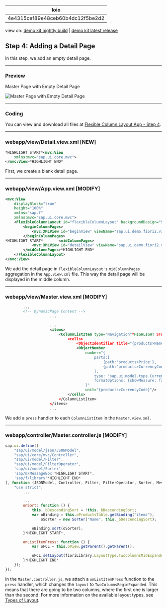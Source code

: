 <!-- loio4e4315cef89e48ceb60b4dc12f5be2d2 -->

| loio |
| -----|
| 4e4315cef89e48ceb60b4dc12f5be2d2 |

<div id="loio">

view on: [demo kit nightly build](https://openui5nightly.hana.ondemand.com/#/topic/4e4315cef89e48ceb60b4dc12f5be2d2) | [demo kit latest release](https://openui5.hana.ondemand.com/#/topic/4e4315cef89e48ceb60b4dc12f5be2d2)</div>

## Step 4: Adding a Detail Page

In this step, we add an empty detail page.

***

<a name="loio4e4315cef89e48ceb60b4dc12f5be2d2__section_ed2_4dd_lbb"/>

### Preview

   
  
<a name="loio4e4315cef89e48ceb60b4dc12f5be2d2__fig_r1j_pst_mr"/>Master Page with Empty Detail Page

 ![](loio10dec0cd47ca4a6fb9ce1caf2ba768e3_HiRes.gif "Master Page with Empty Detail Page") 

***

<a name="loio4e4315cef89e48ceb60b4dc12f5be2d2__section_fd2_4dd_lbb"/>

### Coding

You can view and download all files at [Flexible Column Layout App - Step 4](https://openui5.hana.ondemand.com/#/sample/sap.f.tutorial.fiori2.04/preview).

***

<a name="loio4e4315cef89e48ceb60b4dc12f5be2d2__section_a5b_clj_l4b"/>

### webapp/view/Detail.view.xml \[NEW\]

``` xml
*HIGHLIGHT START*<mvc:View
	xmlns:mvc="sap.ui.core.mvc">
</mvc:View>*HIGHLIGHT END*
```

First, we create a blank detail page.

***

<a name="loio4e4315cef89e48ceb60b4dc12f5be2d2__section_t3z_1lj_l4b"/>

### webapp/view/App.view.xml \[MODIFY\]

``` xml
<mvc:View
	displayBlock="true"
	height="100%"
	xmlns="sap.f"
	xmlns:mvc="sap.ui.core.mvc">
	<FlexibleColumnLayout id="flexibleColumnLayout" backgroundDesign="Solid">
		<beginColumnPages>
			<mvc:XMLView id="beginView" viewName="sap.ui.demo.fiori2.view.Master"/>
		</beginColumnPages>
*HIGHLIGHT START*		<midColumnPages>
			<mvc:XMLView id="detailView" viewName="sap.ui.demo.fiori2.view.Detail"/>
		</midColumnPages>*HIGHLIGHT END*
	</FlexibleColumnLayout>
</mvc:View>
```

We add the detail page in `FlexibleColumnLayout's` `midColumnPages` aggregation in the `App.view.xml` file. This way the detail page will be displayed in the middle column.

***

<a name="loio4e4315cef89e48ceb60b4dc12f5be2d2__section_xw1_1lj_l4b"/>

### webapp/view/Master.view.xml \[MODIFY\]

``` xml
		...
		<!-- DynamicPage Content -->
					...

					...
					<items>
						<ColumnListItem type="Navigation"*HIGHLIGHT START* press=".onListItemPress"*HIGHLIGHT END*>
							<cells>
								<ObjectIdentifier title="{products>Name}" text="{products>ProductId}"/>
								<ObjectNumber
									number="{
										parts:[
											{path:'products>Price'},
											{path:'products>CurrencyCode'}
										],
										type: 'sap.ui.model.type.Currency',
										formatOptions: {showMeasure: false}
									}"
									unit="{products>CurrencyCode}"/>
							</cells>
						</ColumnListItem>
					</items>
					...
```

We add a `press` handler to each `ColumnListItem` in the `Master.view.xml`.

***

<a name="loio4e4315cef89e48ceb60b4dc12f5be2d2__section_nxz_ykj_l4b"/>

### webapp/controller/Master.controller.js \[MODIFY\]

``` js
sap.ui.define([
	"sap/ui/model/json/JSONModel",
	"sap/ui/core/mvc/Controller",
	"sap/ui/model/Filter",
	"sap/ui/model/FilterOperator",
	'sap/ui/model/Sorter',
	'sap/m/MessageBox'*HIGHLIGHT START*,
	'sap/f/library'*HIGHLIGHT END*
], function (JSONModel, Controller, Filter, FilterOperator, Sorter, MessageBox*HIGHLIGHT START*, fioriLibrary*HIGHLIGHT END*) {
	"use strict";
		...

		...
		onSort: function () {
			this._bDescendingSort = !this._bDescendingSort;
			var oBinding = this.oProductsTable.getBinding("items"),
				oSorter = new Sorter("Name", this._bDescendingSort);

			oBinding.sort(oSorter);
		}*HIGHLIGHT START*,

		onListItemPress: function () {
			var oFCL = this.oView.getParent().getParent();

			oFCL.setLayout(fioriLibrary.LayoutType.TwoColumnsMidExpanded);
		}*HIGHLIGHT END*
	});
});
```

In the `Master.controller.js`, we attach a `onListItemPress` function to the `press` handler, which changes the `layout` to `TwoColumnsBeginExpanded`. This means that there are going to be two columns, where the first one is larger than the second. For more information on the available layout types, see [Types of Layout](Types_of_Layout_3b9f760.md).

